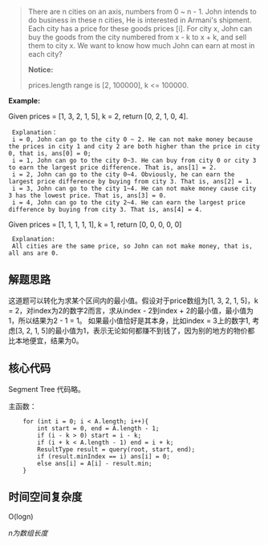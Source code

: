 > There are n cities on an axis, numbers from 0 ~ n - 1. John intends to do business in these n cities, He is interested in Armani's shipment. Each city has a price for these goods prices [i]. For city x, John can buy the goods from the city numbered from x - k to x + k, and sell them to city x. We want to know how much John can earn at most in each city?
>
> **Notice:** 
> 
> prices.length range is [2, 100000], k <= 100000.
>

**Example:** 

Given prices = [1, 3, 2, 1, 5], k = 2, return [0, 2, 1, 0, 4].

     Explanation：
     i = 0, John can go to the city 0 ~ 2. He can not make money because the prices in city 1 and city 2 are both higher than the price in city 0, that is, ans[0] = 0;
     i = 1, John can go to the city 0~3. He can buy from city 0 or city 3 to earn the largest price difference. That is, ans[1] = 2.
     i = 2, John can go to the city 0~4. Obviously, he can earn the largest price difference by buying from city 3. That is, ans[2] = 1.
     i = 3, John can go to the city 1~4. He can not make money cause city 3 has the lowest price. That is, ans[3] = 0.
     i = 4, John can go to the city 2~4. He can earn the largest price difference by buying from city 3. That is, ans[4] = 4.
   
Given prices = [1, 1, 1, 1, 1], k = 1, return [0, 0, 0, 0, 0]

     Explanation:
     All cities are the same price, so John can not make money, that is, all ans are 0.
    
## 解题思路

这道题可以转化为求某个区间内的最小值。假设对于price数组为[1, 3, 2, 1, 5]，k = 2，对index为2的数字2而言，求从index - 2到index + 2的最小值，最小值为1，所以结果为2 - 1 = 1。
如果最小值恰好是其本身，比如index = 3上的数字1, 考虑[3, 2, 1, 5]的最小值为1，表示无论如何都赚不到钱了，因为别的地方的物价都比本地便宜，结果为0。

## 核心代码

Segment Tree 代码略。

主函数：

        for (int i = 0; i < A.length; i++){
            int start = 0, end = A.length - 1;
            if (i - k > 0) start = i - k;
            if (i + k < A.length - 1) end = i + k;
            ResultType result = query(root, start, end);
            if (result.minIndex == i) ans[i] = 0;
            else ans[i] = A[i] - result.min;
        }


## 时间空间复杂度

O(logn)

*n为数组长度*
